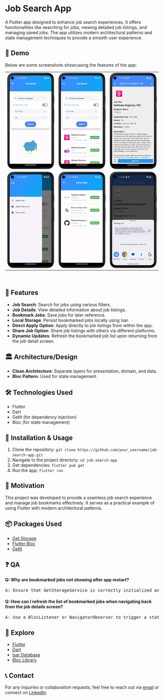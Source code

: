 # Job Search App

A Flutter app designed to enhance job search experiences. It offers functionalities like searching for jobs, viewing detailed job listings, and managing saved jobs. The app utilizes modern architectural patterns and state management techniques to provide a smooth user experience.

## 🎥 Demo

Below are some screenshots showcasing the features of the app:

<table>
  <tr>
    <td><img src="ss/ss1.png" width="100%" height="70%" alt="Home Page"/></td>
    <td><img src="ss/ss2.png" width="100%" height="70%" alt="Job Search Results"/></td>
    <td><img src="ss/ss3.png" width="100%" height="70%" alt="Job Details"/></td>
  </tr>
  <tr>
    <td><img src="ss/ss4.png" width="100%" height="70%" alt="Bookmarked Jobs"/></td>
    <td><img src="ss/ss5.png" width="100%" height="70%" alt="Saved Jobs Screen"/></td>
    <td><img src="ss/ss6.png" width="100%" height="70%" alt="Loading State"/></td>
  </tr>
</table>
<br/>

## 🚀 Features

- **Job Search**: Search for jobs using various filters.
- **Job Details**: View detailed information about job listings.
- **Bookmark Jobs**: Save jobs for later reference.
- **Local Storage**: Persist bookmarked jobs locally using Isar.
- **Direct Apply Option**: Apply directly to job listings from within the app.
- **Share Job Option**: Share job listings with others via different platforms.
- **Dynamic Updates**: Refresh the bookmarked job list upon returning from the job detail screen.

## 🏛️ Architecture/Design

- **Clean Architecture**: Separate layers for presentation, domain, and data.
- **Bloc Pattern**: Used for state management.

## 🛠️ Technologies Used

- Flutter
- Dart
- GetIt (for dependency injection)
- Bloc (for state management)

## 🚧 Installation & Usage

1. Clone the repository: `git clone https://github.com/your_username/job-search-app.git`
2. Navigate to the project directory: `cd job-search-app`
3. Get dependencies: `flutter pub get`
4. Run the app: `flutter run`

## 📃 Motivation

This project was developed to provide a seamless job search experience and manage job bookmarks effectively. It serves as a practical example of using Flutter with modern architectural patterns.

## 📦 Packages Used

- [Get Storage](https://pub.dev/packages/get_storage)
- [Flutter Bloc](https://pub.dev/packages/flutter_bloc)
- [GetIt](https://pub.dev/packages/get_it)

## ❓ QA

#### Q: Why are bookmarked jobs not showing after app restart?
<pre>
A: Ensure that GetStorageService is correctly initialized and used. Check that the instance is properly set up as a singleton and that data is not being lost due to incorrect initialization.
</pre>

#### Q: How can I refresh the list of bookmarked jobs when navigating back from the job details screen?
<pre>
A: Use a BlocListener or NavigatorObserver to trigger a state refresh when returning to the BookmarkedJobsScreen. You can add an event to fetch the latest data from the local storage upon screen re-appearance.
</pre>

## 📖 Explore

- [Flutter](https://flutter.dev/)
- [Dart](https://dart.dev/)
- [Isar Database](https://isar.dev/)
- [Bloc Library](https://bloclibrary.dev/)

## 📞 Contact

For any inquiries or collaboration requests, feel free to reach out via [email](mailto:alxayeed@gmail.com) or connect on [LinkedIn](https://www.linkedin.com/in/alxayeed).
